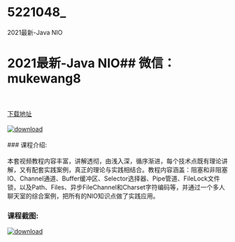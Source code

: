 # 5221048_
2021最新-Java NIO
# 2021最新-Java NIO## 微信：mukewang8
<br/></br>[下载地址](http://www.36tz.cn/article/5221048 "下载地址")
<br/></br>[![download](http://36tz.cn/muke_img/2021_09_1-22-300x164.png "下载地址")](http://www.36tz.cn/article/5221048 "下载地址")
<br/></br>### 课程介绍:<br/></br>本套视频教程内容丰富，讲解透彻，由浅入深，循序渐进，每个技术点既有理论讲解，又有配套实践案例，真正的理论与实践相结合。教程内容涵盖：阻塞和非阻塞IO、Channel通道、Buffer缓冲区、Selector选择器、Pipe管道、FileLock文件锁，以及Path、Files、异步FileChannel和Charset字符编码等，并通过一个多人聊天室的综合案例，把所有的NIO知识点做了实践应用。

### 课程截图:
[![download](http://36tz.cn/muke_img/2021_09_2-20.png "下载地址")](http://www.36tz.cn/article/5221048 "下载地址")
